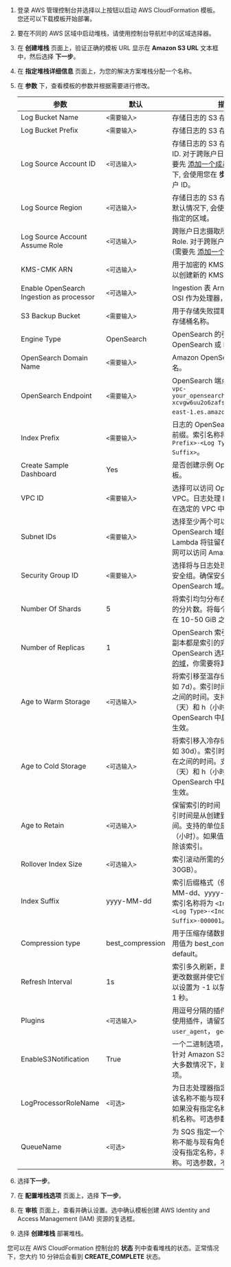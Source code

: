 1. 登录 AWS 管理控制台并选择以上按钮以启动 AWS CloudFormation 模板。您还可以下载模板开始部署。

2. 要在不同的 AWS 区域中启动堆栈，请使用控制台导航栏中的区域选择器。

3. 在 **创建堆栈** 页面上，验证正确的模板 URL 显示在 **Amazon S3 URL** 文本框中，然后选择 **下一步**。

4. 在 **指定堆栈详细信息** 页面上，为您的解决方案堆栈分配一个名称。

5. 在 **参数** 下，查看模板的参数并根据需要进行修改。

   | 参数                                     | 默认             | 描述                                                                                                                                                                 |
   | ---------------------------------------- | ---------------- | -------------------------------------------------------------------------------------------------------------------------------------------------------------------- |
   | Log Bucket Name                          | `<需要输入>`     | 存储日志的 S3 存储桶名称。                                                                                                                                           |
   | Log Bucket Prefix                        | `<需要输入>`     | 存储日志的 S3 存储桶路径前缀。                                                                                                                                       |
   | Log Source Account ID                    | `<可选输入>`     | 存储日志的 S3 存储桶所在账户 ID. 对于跨账户日志摄取是必填 (需要先 [添加一个成员账户](../link-account/index.md)). 默认情况下, 会使用您在 **步骤 1** 中登录的账户 ID。 |
   | Log Source Region                        | `<可选输入>`     | 存储日志的 S3 存储桶所在的区域. 默认情况下, 会使用您在 **步骤 2** 中指定的区域。                                                                                     |
   | Log Source Account Assume Role           | `<可选输入>`     | 跨账户日志摄取所需要使用的 IAM Role. 对于跨账户日志摄取是必填 (需要先 [添加一个成员账户](../link-account/index.md))。                                                |
   | KMS-CMK ARN                              | `<可选输入>`     | 用于加密的 KMS-CMK ARN. 留空以创建新的 KMS CMK.                                                                                                                      |
   | Enable OpenSearch Ingestion as processor | `<可选输入>`     | Ingestion 表 Arn。如果不使用 OSI 作为处理器，请留空。                                                                                                                |
   | S3 Backup Bucket                         | `<需要输入>`     | 用于存储失败提取日志的 S3 备份存储桶名称。                                                                                                                           |
   | Engine Type                              | OpenSearch       | OpenSearch 的引擎类型。选择 OpenSearch 或 Elasticsearch。                                                                                                            |
   | OpenSearch Domain Name                   | `<需要输入>`     | Amazon OpenSearch 集群的域名。                                                                                                                                       |
   | OpenSearch Endpoint                      | `<需要输入>`     | OpenSearch 端点 URL。例如，`vpc-your_opensearch_domain_name-xcvgw6uu2o6zafsiefxubwuohe.us-east-1.es.amazonaws.com`。                                                 |
   | Index Prefix                             | `<需要输入>`     | 日志的 OpenSearch 索引的公共前缀。索引名称将为 `<Index Prefix>-<Log Type>-<Other Suffix>`。                                                                          |
   | Create Sample Dashboard                  | Yes              | 是否创建示例 OpenSearch 仪表板。                                                                                                                                     |
   | VPC ID                                   | `<需要输入>`     | 选择可以访问 OpenSearch 域的 VPC。日志处理 Lambda 将驻留在选定的 VPC 中。                                                                                            |
   | Subnet IDs                               | `<需要输入>`     | 选择至少两个可以访问 OpenSearch 域的子网。日志处理 Lambda 将驻留在子网中。确保子网可以访问 Amazon S3 服务。                                                          |
   | Security Group ID                        | `<需要输入>`     | 选择将与日志处理 Lambda 关联的安全组。确保安全组有权访问 OpenSearch 域。                                                                                             |
   | Number Of Shards                         | 5                | 将索引均匀分布在所有数据节点上的分片数。将每个分片的大小保持在 10-50 GiB 之间。                                                                                      |
   | Number of Replicas                       | 1                | OpenSearch 索引的副本数。每个副本都是索引的完整副本。 如果 OpenSearch 选项设置为 [带备用的域](https://docs.aws.amazon.com/opensearch-service/latest/developerguide/managedomains-multiaz.html#managedomains-za-standby)，你需要将其配置为 2。                                                                                                               |
   | Age to Warm Storage                      | `<可选输入>`     | 将索引移至温存储所需的时间（例如 7d）。索引时间是从创建到现在之间的时间。支持的单位是 d（天）和 h（小时）。仅当 OpenSearch 中启用了温存储时才生效。                  |
   | Age to Cold Storage                      | `<可选输入>`     | 将索引移入冷存储所需的时间（例如 30d）。索引时间是从创建到现在之间的时间。支持的单位是 d（天）和 h（小时）。仅当 OpenSearch 中启用了冷存储时才生效。                 |
   | Age to Retain                            | `<可选输入>`     | 保留索引的时间（例如 180d）。索引时间是从创建到现在之间的时间。支持的单位是 d（天）和 h（小时）。如果值为空，则不会删除该索引。                                      |
   | Rollover Index Size                      | `<可选输入>`     | 索引滚动所需的分片大小（例如 30GB）。                                                                                                                                |
   | Index Suffix                             | yyyy-MM-dd       | 索引后缀格式（例如：yyyy-MM-dd、yyyy-MM-dd-HH）。索引名称将为 `<Index Prefix>-<Log Type>-<Index Suffix>-000001`。                                                    |
   | Compression type                         | best_compression | 用于压缩存储数据的压缩类型。 可用值为 best_compression 和 default。                                                                                                  |
   | Refresh Interval                         | 1s               | 索引多久刷新，即刷新索引最近的更改数据并使它们可用于搜索。 可以设置为 -1 以禁用刷新。 默认为 1 秒。                                                                  |
   | Plugins                                  | `<可选输入>`     | 用逗号分隔的插件列表，如果无需使用插件，请留空。 合法输入为 `user_agent`， `geo_ip`。                                                                                |
   | EnableS3Notification                     | True             | 一个二进制选项，用于启用或禁用针对 Amazon S3 存储桶的通知。大多数情况下，建议使用默认选项。                                                                          |
   | LogProcessorRoleName                     | `<可选>`         | 为日志处理器指定一个角色名称。该名称不能与现有角色名称重复。如果没有指定名称，将生成一个随机名称。可选参数，不是必填项。                                             |
   | QueueName                                | `<可选>`         | 为 SQS 指定一个队列名称。该名称不能与现有角色名称重复。如果没有指定名称，将生成一个随机名称。可选参数，不是必填项。                                                  |

6. 选择**下一步**。

7. 在 **配置堆栈选项** 页面上，选择 **下一步**。

8. 在 **审核** 页面上，查看并确认设置。选中确认模板创建 AWS Identity and Access Management (IAM) 资源的复选框。

9. 选择 **创建堆栈** 部署堆栈。

您可以在 AWS CloudFormation 控制台的 **状态** 列中查看堆栈的状态。正常情况下，您大约 10 分钟后会看到 **CREATE_COMPLETE** 状态。
